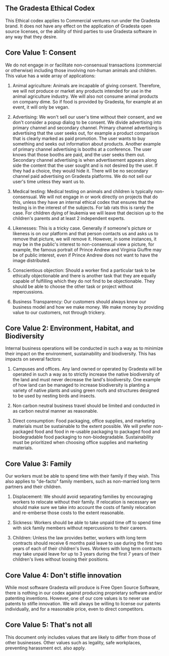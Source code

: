 The Gradesta Ethical Codex
-------------------------------

This Ethical codex applies to Commercial ventures run under the Gradesta brand. It does not have any effect on the application of Gradesta open source licenses, or the ability of third parties to use Gradesta software in any way that they desire.

Core Value 1: Consent
-------------------------

We do not engage in or facilitate non-consensual transactions (commercial or otherwise) including those involving non-human animals and children. This value has a wide array of applications:

1. Animal agriculture: Animals are incapable of giving consent. Therefore, we will not produce or market any products intended for use in the animal agriculture industry. We will also not consume animal products on company dime. So if food is provided by Gradesta, for example at an event, it will only be vegan.

2. Advertising: We won't sell our user's time without their consent, and we don't consider a popup dialog to be consent. We divide advertising into primary channel and secondary channel. Primary channel advertising is advertising that the user seeks out, for example a product comparison that is clearly marked as paid promotion. The user wants to buy something and seeks out information about products. Another example of primary channel advertising is booths at a conference. The user knows that those booths are paid, and the user seeks them out. Secondary channel advertising is when advertisement appears along side the content that the user sought and is not desired by the user. If they had a choice, they would hide it. There will be no secondary channel paid advertising on Gradesta platforms. We do not sell our user's time unless they want us to.

3. Medical testing: Medical testing on animals and children is typically non-consensual. We will not engage in or work directly on projects that do this, unless they have an internal ethical codex that ensures that the testing is in the interest of the subjects. For lab rats this is rarely the case. For children dying of leukemia we will leave that decision up to the children's parents and at least 2 independent experts.

4. Likenesses: This is a tricky case. Generally if someone's picture or likeness is on our platform and that person contacts us and asks us to remove that picture, we will remove it. However, in some instances, it may be in the public's interest to non-consensual view a picture, for example, the famous portrait of Prince Andrew and Virginia Giuffre may be of public interest, even if Prince Andrew does not want to have the image distributed.

5. Conscientious objection: Should a worker find a particular task to be ethically objectionable and there is another task that they are equally capable of fulfilling which they do not find to be objectionable. They should be able to choose the other task or project without repercussions.

6. Business Transparency: Our customers should always know our business model and how we make money. We make money by providing value to our customers, not through trickery.

Core Value 2: Environment, Habitat, and Biodiversity
--------------------------------------------------------------

Internal business operations will be conducted in such a way as to minimize their impact on the environment, sustainability and biodiversity. This has impacts on several factors:

1. Campuses and offices. Any land owned or operated by Gradesta will be operated in such a way as to strictly increase the native biodiversity of the land and must never decrease the land's biodiversity. One example of how land can be managed to increase biodiversity is planting a variety of native plants and using green roofs and structures designed to be used by nesting birds and insects.

2. Non carbon neutral business travel should be limited and conducted in as carbon neutral manner as reasonable. 

3. Direct consumption: Food packaging, office supplies, and marketing materials must be sustainable to the extent possible. We will prefer non-packaged food and food in re-usable packaging to packaged food and biodegradable food packaging to non-biodegradable. Sustainability must be prioritized when choosing office supplies and marketing materials.

Core Value 3: Family
------------------------

Our workers must be able to spend time with their family if they wish. This also applies to "de-facto" family members, such as non-married long term partners and their children.

1. Displacement: We should avoid separating families by encouraging workers to relocate without their family. If relocation is necessary we should make sure we take into account the costs of family relocation and re-emberse those costs to the extent reasonable.

2. Sickness: Workers should be able to take unpaid time off to spend time with sick family members without repercussions to their careers.

3. Children: Unless the law provides better, workers with long term contracts should receive 6 months paid leave to use during the first two years of each of their children's lives. Workers with long term contracts may take unpaid leave for up to 3 years during the first 7 years of their children's lives without loosing their positions.

Core Value 4: Don't stifle innovation
--------------------------------------------

While most software Gradesta will produce is Free Open Source Software, there is nothing in our codex against producing proprietary software and/or patenting inventions. However, one of our core values is to never use patents to stifle innovation. We will always be willing to license our patents individually, and for a reasonable price, even to direct competitors.

Core Value 5: That's not all
---------------------------------

This document only includes values that are likely to differ from those of other businesses. Other values such as legality, safe workplaces, preventing harassment ect. also apply.



